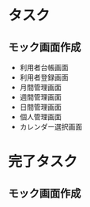 # タスク
## モック画面作成
- 利用者台帳画面
- 利用者登録画面
- 月間管理画面
- 週間管理画面
- 日間管理画面
- 個人管理画面
- カレンダー選択画面



# 完了タスク
## モック画面作成